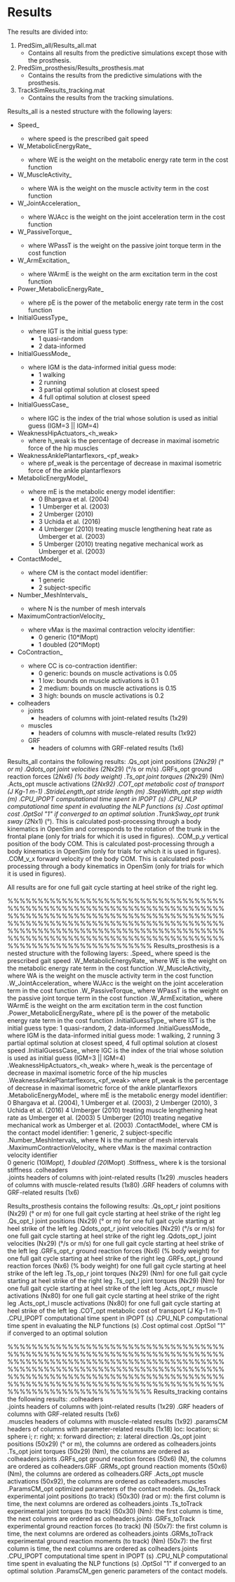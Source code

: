 ﻿Results
=======

The results are divided into:

1. PredSim_all/Results_all.mat
    - Contains all results from the predictive simulations except those with the prosthesis.
2. PredSim_prosthesis/Results_prosthesis.mat
    - Contains the results from the predictive simulations with the prosthesis.
3. TrackSimResults_tracking.mat 
    - Contains the results from the tracking simulations.

Results_all is a nested structure with the following layers:
- Speed_<speed> 
    - where speed is the prescribed gait speed
- W_MetabolicEnergyRate_<WE> 
    - where WE is the weight on the metabolic energy rate term in the cost function
- W_MuscleActivity_<WA>                  
    - where WA is the weight on the muscle activity term in the cost function
- W_JointAcceleration_<WJAcc>            
    - where WJAcc is the weight on the joint acceleration term in the cost function
- W_PassiveTorque_<WPassT>               
    - where WPassT is the weight on the passive joint torque term in the cost function
- W_ArmExcitation_<WArmE>                
    - where WArmE is the weight on the arm excitation term in the cost function
- Power_MetabolicEnergyRate_<pE>         
    - where pE is the power of the metabolic energy rate term in the cost function 
- InitialGuessType_<IGT>                 
    - where IGT is the initial guess type: 
        - 1 quasi-random
        - 2 data-informed
- InitialGuessMode_<IGM>                 
    - where IGM is the data-informed initial guess mode:
        - 1 walking
        - 2 running 
        - 3 partial optimal solution at closest speed
        - 4 full optimal solution at closest speed
- InitialGuessCase_<IGC>                 
    - where IGC is the index of the trial whose solution is used as initial guess (IGM=3 || IGM=4)
- WeaknessHipActuators_<h_weak>          
    - where h_weak is the percentage of decrease in maximal isometric force of the hip muscles
- WeaknessAnklePlantarflexors_<pf_weak>  
    - where pf_weak is the percentage of decrease in maximal isometric force of the ankle plantarflexors
- MetabolicEnergyModel_<mE>              
    - where mE is the metabolic energy model identifier: 
        - 0 Bhargava et al. (2004)
        - 1 Umberger et al. (2003)
        - 2 Umberger (2010)
        - 3 Uchida et al. (2016)
        - 4 Umberger (2010) treating muscle lengthening heat rate as Umberger et al. (2003)
        - 5 Umberger (2010) treating negative mechanical work as Umberger et al. (2003)
- ContactModel_<CM>
    - where CM is the contact model identifier:
        - 1 generic
        - 2 subject-specific
- Number_MeshIntervals_<N>  
    - where N is the number of mesh intervals
- MaximumContractionVelocity_<vMax>      
    - where vMax is the maximal contraction velocity identifier:       
        - 0 generic (10*lMopt)
        - 1 doubled (20*lMopt)
- CoContraction_<CC>                     
    - where CC is co-contraction identifier:
        - 0 generic: bounds on muscle activations is 0.05
        - 1 low: bounds on muscle activations is 0.1
        - 2 medium: bounds on muscle activations is 0.15
        - 3 high: bounds on muscle activations is 0.2
- colheaders     
    - joints                             
        - headers of columns with joint-related results (1x29)
    - muscles                            
        - headers of columns with muscle-related results (1x92)
    - GRF                                
        - headers of columns with GRF-related results (1x6)  
                                            
Results_all contains the following results:
.Qs_opt                 joint positions (2*Nx29) (° or m)
.Qdots_opt              joint velocities (2*Nx29) (°/s or m/s)
.GRFs_opt               ground reaction forces (2*Nx6) (% body weight)
.Ts_opt                 joint torques (2*Nx29) (Nm)
.Acts_opt               muscle activations (2*Nx92)
.COT_opt                metabolic cost of transport (J Kg-1 m-1)
.StrideLength_opt       stride length (m)
.StepWidth_opt          step width (m)
.CPU_IPOPT              computational time spent in IPOPT (s)
.CPU_NLP                computational time spent in evaluating the NLP functions (s)
.Cost                   optimal cost
.OptSol                 "1" if converged to an optimal solution
.TrunkSway_opt          trunk sway (2*Nx1) (°). This is calculated post-processing through a body kinematics in OpenSim and corresponds to the rotation of the trunk in the frontal plane (only for trials for which it is used in figures).
.COM_p_y                vertical position of the body COM. This is calculated post-processing through a body kinematics in OpenSim (only for trials for which it is used in figures).
.COM_v_x                forward velocity of the body COM. This is calculated post-processing through a body kinematics in OpenSim (only for trials for which it is used in figures).

All results are for one full gait cycle starting at heel strike of the right leg.

%%%%%%%%%%%%%%%%%%%%%%%%%%%%%%%%%%%%%%%%%%%%%%%%%%%%%%%%%%%%%%%%%%%%%%%%%%%%%%%%%%%%%%%%%%%%%%%%%%%%%%%%%%%%%%%%%%%%%%%%%%%%%%%%%%%%%%%%%%%%%%%%%%%%%%%%%%%%%%%%%%%%%%%%%%%%%%%%%%%%%%%%%%%%%%%%%%%%%%%%%%%%%%%%%%%%%%%%%%%%%%%%%%%%%%%%%%%%%%%%
Results_prosthesis is a nested structure with the following layers:
    .Speed_<speed>                          where speed is the prescribed gait speed
    .W_MetabolicEnergyRate_<WE>             where WE is the weight on the metabolic energy rate term in the cost function
    .W_MuscleActivity_<WA>                  where WA is the weight on the muscle activity term in the cost function
    .W_JointAcceleration_<WJAcc>            where WJAcc is the weight on the joint acceleration term in the cost function
    .W_PassiveTorque_<WPassT>               where WPassT is the weight on the passive joint torque term in the cost function
    .W_ArmExcitation_<WArmE>                where WArmE is the weight on the arm excitation term in the cost function
    .Power_MetabolicEnergyRate_<pE>         where pE is the power of the metabolic energy rate term in the cost function 
    .InitialGuessType_<IGT>                 where IGT is the initial guess type: 
                                                1 quasi-random, 2 data-informed
    .InitialGuessMode_<IGM>                 where IGM is the data-informed initial guess mode: 
                                                1 walking, 2 running 
                                                3 partial optimal solution at closest speed, 4 full optimal solution at closest speed
    .InitialGuessCase_<IGC>                 where IGC is the index of the trial whose solution is used as initial guess (IGM=3 || IGM=4)
    .WeaknessHipActuators_<h_weak>          where h_weak is the percentage of decrease in maximal isometric force of the hip muscles
    .WeaknessAnklePlantarflexors_<pf_weak>  where pf_weak is the percentage of decrease in maximal isometric force of the ankle plantarflexors
    .MetabolicEnergyModel_<mE>              where mE is the metabolic energy model identifier: 
                                                0 Bhargava et al. (2004), 1 Umberger et al. (2003), 2 Umberger (2010), 3 Uchida et al. (2016) 
                                                4 Umberger (2010) treating muscle lengthening heat rate as Umberger et al. (2003)
                                                5 Umberger (2010) treating negative mechanical work as Umberger et al. (2003)
    .ContactModel_<CM>                      where CM is the contact model identifier: 
                                                1 generic, 2 subject-specific
    .Number_MeshIntervals_<N>               where N is the number of mesh intervals
    .MaximumContractionVelocity_<vMax>      where vMax is the maximal contraction velocity identifier       
                                                0 generic (10*lMopt), 1 doubled (20*lMopt)
    .Stiffness_<k>                          where k is the torsional stiffness
    .colheaders     
        .joints                             headers of columns with joint-related results (1x29)
        .muscles                            headers of columns with muscle-related results (1x80)
        .GRF                                headers of columns with GRF-related results (1x6)  
    
Results_prosthesis contains the following results:
    .Qs_opt_r       joint positions (Nx29) (° or m)                 for one full gait cycle starting at heel strike of the right leg                    
    .Qs_opt_l       joint positions (Nx29) (° or m)                 for one full gait cycle starting at heel strike of the left leg
    .Qdots_opt_r    joint velocities (Nx29) (°/s or m/s)            for one full gait cycle starting at heel strike of the right leg
    .Qdots_opt_l    joint velocities (Nx29) (°/s or m/s)            for one full gait cycle starting at heel strike of the left leg
    .GRFs_opt_r     ground reaction forces (Nx6) (% body weight)    for one full gait cycle starting at heel strike of the right leg
    .GRFs_opt_l     ground reaction forces (Nx6) (% body weight)    for one full gait cycle starting at heel strike of the left leg
    .Ts_op_r        joint torques (Nx29) (Nm)                       for one full gait cycle starting at heel strike of the right leg
    .Ts_opt_l       joint torques (Nx29) (Nm)                       for one full gait cycle starting at heel strike of the left leg
    .Acts_opt_r     muscle activations (Nx80)                       for one full gait cycle starting at heel strike of the right leg
    .Acts_opt_l     muscle activations (Nx80)                       for one full gait cycle starting at heel strike of the left leg
    .COT_opt        metabolic cost of transport (J Kg-1 m-1)
    .CPU_IPOPT      computational time spent in IPOPT (s)
    .CPU_NLP        computational time spent in evaluating the NLP functions (s)
    .Cost           optimal cost
    .OptSol         "1" if converged to an optimal solution
    
%%%%%%%%%%%%%%%%%%%%%%%%%%%%%%%%%%%%%%%%%%%%%%%%%%%%%%%%%%%%%%%%%%%%%%%%%%%%%%%%%%%%%%%%%%%%%%%%%%%%%%%%%%%%%%%%%%%%%%%%%%%%%%%%%%%%%%%%%%%%%%%%%%%%%%%%%%%%%%%%%%%%%%%%%%%%%%%%%%%%%%%%%%%%%%%%%%%%%%%%%%%%%%%%%%%%%%%%%%%%%%%%%%%%%%%%%%%%%%%%
Results_tracking contains the following results:
    .colheaders     
        .joints     headers of columns with joint-related results (1x29)
        .GRF        headers of columns with GRF-related results (1x6)   
        .muscles    headers of columns with muscle-related results (1x92) 
        .paramsCM   headers of columns with parameter-related results (1x18)
                        loc: location; si: sphere i; r: right; x: forward direction; z: lateral direction
    .Qs_opt         joint positions (50x29) (° or m), the columns are ordered as colheaders.joints
    .Ts_opt         joint torques (50x29) (Nm), the columns are ordered as colheaders.joints
    .GRFs_opt       ground reaction forces (50x6) (N), the columns are ordered as colheaders.GRF
    .GRMs_opt       ground reaction moments (50x6) (Nm), the columns are ordered as colheaders.GRF
    .Acts_opt       muscle activations (50x92), the columns are ordered as colheaders.muscles 
    .ParamsCM_opt   optimized parameters of the contact models.
    .Qs_toTrack     experimental joint positions (to track) (50x30) (rad or m): the first column is time, the next columns are ordered as colheaders.joints
    .Ts_toTrack     experimental joint torques (to track) (50x30) (Nm): the first column is time, the next columns are ordered as colheaders.joints
    .GRFs_toTrack   experimental ground reaction forces (to track) (N) (50x7): the first column is time, the next columns are ordered as colheaders.joints
    .GRMs_toTrack   experimental ground reaction moments (to track) (Nm) (50x7): the first column is time, the next columns are ordered as colheaders.joints    
    .CPU_IPOPT      computational time spent in IPOPT (s)
    .CPU_NLP        computational time spent in evaluating the NLP functions (s)
    .OptSol         "1" if converged to an optimal solution
    .ParamsCM_gen   generic parameters of the contact models.
    